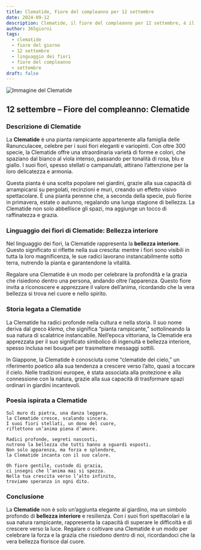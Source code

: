 ```yaml
---
title: Clematide, Fiore del compleanno per 12 settembre
date: 2024-09-12
description: Clematide, il fiore del compleanno per 12 settembre, è il simbolo di Bellezza interiore. Scopri il suo significato unico, le storie affascinanti e la poesia che celebra la sua bellezza.
author: 365giorni
tags:
  - clematide
  - fiore del giorno
  - 12 settembre
  - linguaggio dei fiori
  - fiore del compleanno
  - settembre
draft: false
---
```


![Immagine del Clematide](https://cdn.pixabay.com/photo/2019/05/29/23/48/ville-de-lyon-4238823_1280.jpg)


## 12 settembre – Fiore del compleanno: Clematide

### Descrizione di Clematide

La **Clematide** è una pianta rampicante appartenente alla famiglia delle Ranunculacee, celebre per i suoi fiori eleganti e variopinti. Con oltre 300 specie, la Clematide offre una straordinaria varietà di forme e colori, che spaziano dal bianco al viola intenso, passando per tonalità di rosa, blu e giallo. I suoi fiori, spesso stellati o campanulati, attirano l’attenzione per la loro delicatezza e armonia.

Questa pianta è una scelta popolare nei giardini, grazie alla sua capacità di arrampicarsi su pergolati, recinzioni e muri, creando un effetto visivo spettacolare. È una pianta perenne che, a seconda della specie, può fiorire in primavera, estate o autunno, regalando una lunga stagione di bellezza. La Clematide non solo abbellisce gli spazi, ma aggiunge un tocco di raffinatezza e grazia.

### Linguaggio dei fiori di Clematide: Bellezza interiore

Nel linguaggio dei fiori, la Clematide rappresenta la **bellezza interiore**. Questo significato si riflette nella sua crescita: mentre i fiori sono visibili in tutta la loro magnificenza, le sue radici lavorano instancabilmente sotto terra, nutrendo la pianta e garantendone la vitalità.

Regalare una Clematide è un modo per celebrare la profondità e la grazia che risiedono dentro una persona, andando oltre l’apparenza. Questo fiore invita a riconoscere e apprezzare il valore dell’anima, ricordando che la vera bellezza si trova nel cuore e nello spirito.

### Storia legata a Clematide

La Clematide ha radici profonde nella cultura e nella storia. Il suo nome deriva dal greco _klema_, che significa “pianta rampicante,” sottolineando la sua natura di scalatrice instancabile. Nell’epoca vittoriana, la Clematide era apprezzata per il suo significato simbolico di ingenuità e bellezza interiore, spesso inclusa nei bouquet per trasmettere messaggi sottili.

In Giappone, la Clematide è conosciuta come “clematide del cielo,” un riferimento poetico alla sua tendenza a crescere verso l’alto, quasi a toccare il cielo. Nelle tradizioni europee, è stata associata alla protezione e alla connessione con la natura, grazie alla sua capacità di trasformare spazi ordinari in giardini incantevoli.

### Poesia ispirata a Clematide

```
Sul muro di pietra, una danza leggera,  
la Clematide cresce, scalando sincera.  
I suoi fiori stellati, un dono del cuore,  
riflettono un’anima piena d’amore.  

Radici profonde, segreti nascosti,  
nutrono la bellezza che tutti hanno a sguardi esposti.  
Non solo apparenza, ma forza e splendore,  
la Clematide incanta con il suo calore.  

Oh fiore gentile, custode di grazia,  
ci insegni che l’anima mai si spezza.  
Nella tua crescita verso l’alto infinito,  
troviamo speranza in ogni dito.  
```

### Conclusione

La **Clematide** non è solo un’aggiunta elegante al giardino, ma un simbolo profondo di **bellezza interiore** e resilienza. Con i suoi fiori spettacolari e la sua natura rampicante, rappresenta la capacità di superare le difficoltà e di crescere verso la luce. Regalare o coltivare una Clematide è un modo per celebrare la forza e la grazia che risiedono dentro di noi, ricordandoci che la vera bellezza fiorisce dal cuore.